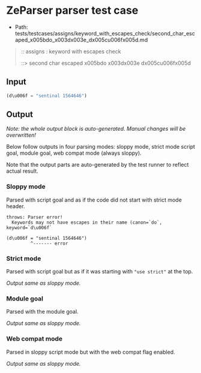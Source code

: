 # ZeParser parser test case

- Path: tests/testcases/assigns/keyword_with_escapes_check/second_char_escaped_x005bdo_x003dx003e_dx005cu006fx005d.md

> :: assigns : keyword with escapes check
>
> ::> second char escaped x005bdo x003dx003e dx005cu006fx005d

## Input

`````js
(d\u006f = "sentinal 1564646")
`````

## Output

_Note: the whole output block is auto-generated. Manual changes will be overwritten!_

Below follow outputs in four parsing modes: sloppy mode, strict mode script goal, module goal, web compat mode (always sloppy).

Note that the output parts are auto-generated by the test runner to reflect actual result.

### Sloppy mode

Parsed with script goal and as if the code did not start with strict mode header.

`````
throws: Parser error!
  Keywords may not have escapes in their name (canon=`do`, keyword=`d\u006f`

(d\u006f = "sentinal 1564646")
         ^------- error
`````

### Strict mode

Parsed with script goal but as if it was starting with `"use strict"` at the top.

_Output same as sloppy mode._

### Module goal

Parsed with the module goal.

_Output same as sloppy mode._

### Web compat mode

Parsed in sloppy script mode but with the web compat flag enabled.

_Output same as sloppy mode._
